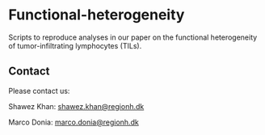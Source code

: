 # Functional-heterogeneity
Scripts to reproduce analyses in our paper on the functional heterogeneity of tumor-infiltrating lymphocytes (TILs).  


## Contact
Please contact us:

Shawez Khan: shawez.khan@regionh.dk

Marco Donia: marco.donia@regionh.dk
